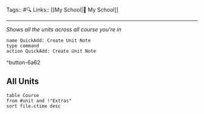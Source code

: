 Tags:: #🔍 
Links:: [[My School|🏫 My School]]
___

*Shows all the units across all course you're in*
```button
name QuickAdd: Create Unit Note
type command
action QuickAdd: Create Unit Note
```
^button-6a62
## All Units
```dataview
table Course
from #unit and !"Extras"
sort file.ctime desc
```
